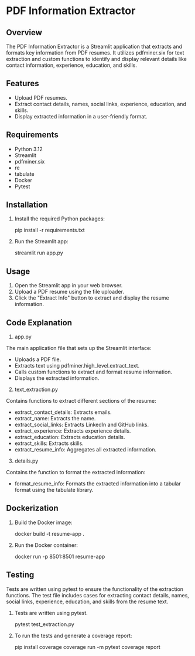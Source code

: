 # PDF Information Extractor

## Overview

The PDF Information Extractor is a Streamlit application that extracts and formats key information from PDF resumes. It utilizes pdfminer.six for text extraction and custom functions to identify and display relevant details like contact information, experience, education, and skills.

## Features

- Upload PDF resumes.
- Extract contact details, names, social links, experience, education, and skills.
- Display extracted information in a user-friendly format.

## Requirements

- Python 3.12
- Streamlit
- pdfminer.six
- re
- tabulate
- Docker
- Pytest

## Installation

1. Install the required Python packages:

   pip install -r requirements.txt

2. Run the Streamlit app:

   streamlit run app.py

## Usage

1. Open the Streamlit app in your web browser.
2. Upload a PDF resume using the file uploader.
3. Click the "Extract Info" button to extract and display the resume information.

## Code Explanation

1. app.py

The main application file that sets up the Streamlit interface:

- Uploads a PDF file.
- Extracts text using pdfminer.high_level.extract_text.
- Calls custom functions to extract and format resume information.
- Displays the extracted information.

2. text_extraction.py

Contains functions to extract different sections of the resume:

- extract_contact_details: Extracts emails.
- extract_name: Extracts the name.
- extract_social_links: Extracts LinkedIn and GitHub links.
- extract_experience: Extracts experience details.
- extract_education: Extracts education details.
- extract_skills: Extracts skills.
- extract_resume_info: Aggregates all extracted information.

3. details.py

Contains the function to format the extracted information:

- format_resume_info: Formats the extracted information into a tabular format using the tabulate library.

## Dockerization

1. Build the Docker image:

   docker build -t resume-app .

2. Run the Docker container:

   docker run -p 8501:8501 resume-app

## Testing

Tests are written using pytest to ensure the functionality of the extraction functions. The test file includes cases for extracting contact details, names, social links, experience, education, and skills from the resume text.

1. Tests are written using pytest.

   pytest test_extraction.py

2. To run the tests and generate a coverage report:

   pip install coverage
   coverage run -m pytest
   coverage report
